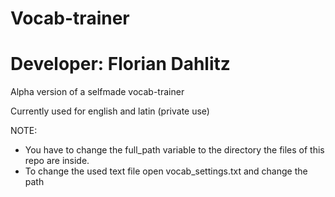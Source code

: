 # Vocab-trainer
# Developer: Florian Dahlitz
Alpha version of a selfmade vocab-trainer

Currently used for english and latin (private use)

NOTE: 
- You have to change the full_path variable to the directory the files of this repo are inside.
- To change the used text file open vocab_settings.txt and change the path

